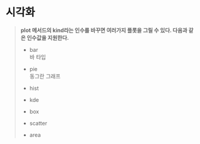 # 시각화

> **plot 메서드의 kind라는 인수를 바꾸면 여러가지 플롯을 그릴 수 있다. 다음과 같은 인수값을 지원한다.**
> + bar  
> 바 타입
> + pie  
> 동그란 그래프
> + hist  
> 
> + kde
> + box
> + scatter
> + area
